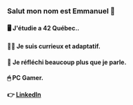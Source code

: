 ### Salut mon nom est Emmanuel 👋

#### 🖥 J'étudie a 42 Québec..
#### 🕵️‍♂️ Je suis currieux et adaptatif.
#### 🤔 Je réfléchi beaucoup plus que je parle.
#### 🖱 PC Gamer.
#### 👉 [LinkedIn](https://www.linkedin.com/in/emmanuel-lamothe-171076265/)

